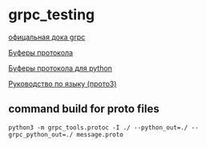 # grpc_testing

[офицальная дока grpc](https://grpc.io/)

[Буферы протокола](https://developers.google.com/protocol-buffers/docs/overview)

[Буферы протокола для python](https://developers.google.com/protocol-buffers/docs/pythontutorial)

[Руководство по языку (прото3)](https://developers.google.com/protocol-buffers/docs/proto3)

## command build for proto files 
`python3 -m grpc_tools.protoc -I ./ --python_out=./ --grpc_python_out=./ message.proto `